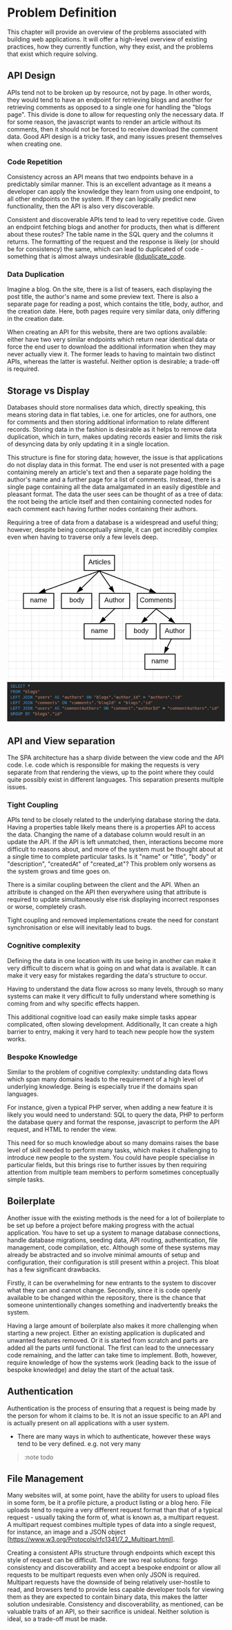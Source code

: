 # Problem Definition

This chapter will provide an overview of the problems associated with building web applications. It will offer a high-level overview of existing practices, how they currently function, why they exist, and the problems that exist which require solving.

## API Design

APIs tend not to be broken up by resource, not by page. In other words, they would tend to have an endpoint for retrieving blogs and another for retrieving comments as opposed to a single one for handling the "blogs page". This divide is done to allow for requesting only the necessary data. If for some reason, the javascript wants to render an article without its comments, then it should not be forced to receive download the comment data. Good API design is a tricky task, and many issues present themselves when creating one.

### Code Repetition

Consistency across an API means that two endpoints behave in a predictably similar manner. This is an excellent advantage as it means a developer can apply the knowledge they learn from using one endpoint, to all other endpoints on the system. If they can logically predict new functionality, then the API is also very discoverable.

Consistent and discoverable APIs tend to lead to very repetitive code. Given an endpoint fetching blogs and another for products, then what is different about these routes? The table name in the SQL query and the columns it returns. The formatting of the request and the response is likely (or should be for consistency) the same, which can lead to duplicated of code - something that is almost always undesirable [@duplicate_code](http://www.informit.com/articles/article.aspx?p=457502&seqNum=5).

### Data Duplication

Imagine a blog. On the site, there is a list of teasers, each displaying the post title, the author's name and some preview text. There is also a separate page for reading a post, which contains the title, body, author, and the creation date. Here, both pages require very similar data, only differing in the creation date.

When creating an API for this website, there are two options available: either have two very similar endpoints which return near identical data or force the end user to download the additional information when they may never actually view it. The former leads to having to maintain two distinct APIs, whereas the latter is wasteful. Neither option is desirable; a trade-off is required.

## Storage vs Display

Databases should store normalises data which, directly speaking, this means storing data in flat tables, i.e. one for articles, one for authors, one for comments and then storing additional information to relate different records. Storing data in the fashion is desirable as it helps to remove data duplication, which in turn, makes updating records easier and limits the risk of desyncing data by only updating it in a single location.

This structure is fine for storing data; however, the issue is that applications do not display data in this format. The end user is not presented with a page containing merely an article's text and then a separate page holding the author's name and a further page for a list of comments. Instead, there is a single page containing all the data amalgamated in an easily digestible and pleasant format. The data the user sees can be thought of as a tree of data: the root being the article itself and then containing connected nodes for each comment each having further nodes containing their authors.

Requiring a tree of data from a database is a widespread and useful thing; however, despite being conceptually simple, it can get incredibly complex even when having to traverse only a few levels deep.

![](./images/tree-diagram.png)
![](./images/tree-with-joins.png)

## API and View separation

The SPA architecture has a sharp divide between the view code and the API code. I.e. code which is responsible for making the requests is very separate from that rendering the views, up to the point where they could quite possibly exist in different languages. This separation presents multiple issues.

### Tight Coupling

<!--
- Tight coupling of DB <=> API and API <=> Views.
 -->

APIs tend to be closely related to the underlying database storing the data. Having a properties table likely means there is a properties API to access the data. Changing the name of a database column would result in an update the API. If the API is left unmatched, then, interactions become more difficult to reasons about, and more of the system must be thought about at a single time to complete particular tasks. Is it "name" or "title", "body" or "description", "createdAt" of "created_at"? This problem only worsens as the system grows and time goes on.

There is a similar coupling between the client and the API. When an attribute is changed on the API then everywhere using that attribute is required to update simultaneously else risk displaying incorrect responses or worse, completely crash.

Tight coupling and removed implementations create the need for constant synchronisation or else will inevitably lead to bugs.

### Cognitive complexity

Defining the data in one location with its use being in another can make it very difficult to discern what is going on and what data is available. It can make it very easy for mistakes regarding the data's structure to occur.

Having to understand the data flow across so many levels, through so many systems can make it very difficult to fully understand where something is coming from and why specific effects happen.

This additional cognitive load can easily make simple tasks appear complicated, often slowing development. Additionally, It can create a high barrier to entry, making it very hard to teach new people how the system works.

### Bespoke Knowledge

Similar to the problem of cognitive complexity: undstanding data flows which span many domains leads to the requirement of a high level of underlying knowledge. Being is especially true if the domains span languages.

For instance, given a typical PHP server, when adding a new feature it is likely you would need to understand: SQL to query the data, PHP to perform the database query and format the response, javascript to perform the API request, and HTML to render the view.

This need for so much knowledge about so many domains raises the base level of skill needed to perform many tasks, which makes it challenging to introduce new people to the system. You could have people specialise in particular fields, but this brings rise to further issues by then requiring attention from multiple team members to perform sometimes conceptually simple tasks.

## Boilerplate

Another issue with the existing methods is the need for a lot of boilerplate to be set up before a project before making progress with the actual application. You have to set up a system to manage database connections, handle database migrations, seeding data, API routing, authentication, file management, code compilation, etc. Although some of these systems may already be abstracted and so involve minimal amounts of setup and configuration, their configuration is still present within a project. This bloat has a few significant drawbacks.

Firstly, it can be overwhelming for new entrants to the system to discover what they can and cannot change. Secondly, since it is code openly available to be changed within the repository, there is the chance that someone unintentionally changes something and inadvertently breaks the system.

Having a large amount of boilerplate also makes it more challenging when starting a new project. Either an existing application is duplicated and unwanted features removed. Or it is started from scratch and parts are added all the parts until functional. The first can lead to the unnecessary code remaining, and the latter can take time to implement. Both, however, require knowledge of how the systems work (leading back to the issue of bespoke knowledge) and delay the start of the actual task.

## Authentication

Authentication is the process of ensuring that a request is being made by the person for whom it claims to be. It is not an issue specific to an API and is actually present on all applications with a user system.

- There are many ways in which to authenticate, however these ways tend to be very defined. e.g. not very many

> :note todo

## File Management

Many websites will, at some point, have the ability for users to upload files in some form, be it a profile picture, a product listing or a blog hero. File uploads tend to require a very different request format than that of a typical request - usually taking the form of, what is known as, a multipart request. A multipart request combines multiple types of data into a single request, for instance, an image and a JSON object [https://www.w3.org/Protocols/rfc1341/7_2_Multipart.html].

Creating a consistent APIs structure through endpoints which except this style of request can be difficult. There are two real solutions: forgo consistency and discoverability and accept a bespoke endpoint or allow all requests to be multipart requests even when only JSON is required. Multipart requests have the downside of being relatively user-hostile to read, and browsers tend to provide less capable developer tools for viewing them as they are expected to contain binary data, this makes the latter solution undesirable. Consistency and discoverability, as mentioned, can be valuable traits of an API, so their sacrifice is unideal. Neither solution is ideal, so a trade-off must be made.
